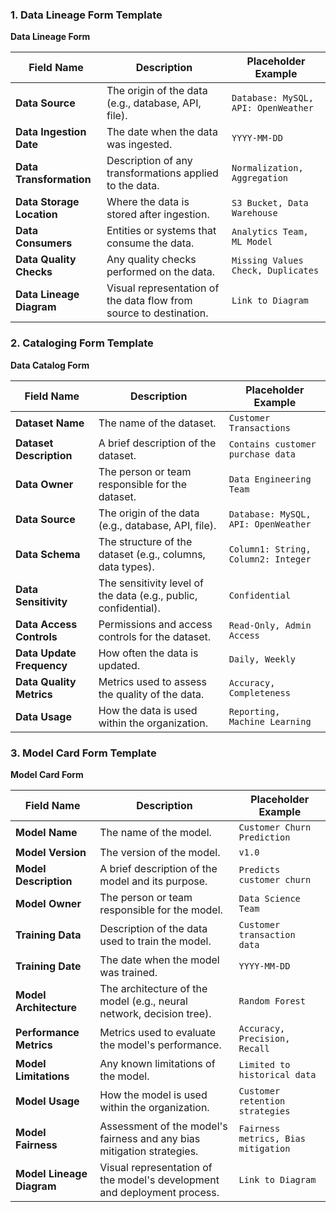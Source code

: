 ### 1. Data Lineage Form Template

**Data Lineage Form**

| Field Name                | Description                                                                 | Placeholder Example                  |
|---------------------------|-----------------------------------------------------------------------------|--------------------------------------|
| **Data Source**           | The origin of the data (e.g., database, API, file).                         | `Database: MySQL, API: OpenWeather`  |
| **Data Ingestion Date**   | The date when the data was ingested.                                        | `YYYY-MM-DD`                         |
| **Data Transformation**   | Description of any transformations applied to the data.                     | `Normalization, Aggregation`         |
| **Data Storage Location** | Where the data is stored after ingestion.                                   | `S3 Bucket, Data Warehouse`          |
| **Data Consumers**        | Entities or systems that consume the data.                                  | `Analytics Team, ML Model`           |
| **Data Quality Checks**   | Any quality checks performed on the data.                                   | `Missing Values Check, Duplicates`   |
| **Data Lineage Diagram**  | Visual representation of the data flow from source to destination.          | `Link to Diagram`                    |

### 2. Cataloging Form Template

**Data Catalog Form**

| Field Name                | Description                                                                 | Placeholder Example                  |
|---------------------------|-----------------------------------------------------------------------------|--------------------------------------|
| **Dataset Name**          | The name of the dataset.                                                    | `Customer Transactions`              |
| **Dataset Description**   | A brief description of the dataset.                                         | `Contains customer purchase data`    |
| **Data Owner**            | The person or team responsible for the dataset.                             | `Data Engineering Team`              |
| **Data Source**           | The origin of the data (e.g., database, API, file).                         | `Database: MySQL, API: OpenWeather`  |
| **Data Schema**           | The structure of the dataset (e.g., columns, data types).                   | `Column1: String, Column2: Integer`  |
| **Data Sensitivity**      | The sensitivity level of the data (e.g., public, confidential).              | `Confidential`                       |
| **Data Access Controls**  | Permissions and access controls for the dataset.                            | `Read-Only, Admin Access`            |
| **Data Update Frequency** | How often the data is updated.                                              | `Daily, Weekly`                      |
| **Data Quality Metrics**  | Metrics used to assess the quality of the data.                             | `Accuracy, Completeness`             |
| **Data Usage**            | How the data is used within the organization.                               | `Reporting, Machine Learning`        |

### 3. Model Card Form Template

**Model Card Form**

| Field Name                | Description                                                                 | Placeholder Example                  |
|---------------------------|-----------------------------------------------------------------------------|--------------------------------------|
| **Model Name**            | The name of the model.                                                      | `Customer Churn Prediction`          |
| **Model Version**         | The version of the model.                                                   | `v1.0`                               |
| **Model Description**     | A brief description of the model and its purpose.                           | `Predicts customer churn`            |
| **Model Owner**           | The person or team responsible for the model.                               | `Data Science Team`                  |
| **Training Data**         | Description of the data used to train the model.                            | `Customer transaction data`          |
| **Training Date**         | The date when the model was trained.                                        | `YYYY-MM-DD`                         |
| **Model Architecture**    | The architecture of the model (e.g., neural network, decision tree).        | `Random Forest`                      |
| **Performance Metrics**   | Metrics used to evaluate the model's performance.                           | `Accuracy, Precision, Recall`        |
| **Model Limitations**     | Any known limitations of the model.                                         | `Limited to historical data`         |
| **Model Usage**           | How the model is used within the organization.                              | `Customer retention strategies`      |
| **Model Fairness**        | Assessment of the model's fairness and any bias mitigation strategies.      | `Fairness metrics, Bias mitigation`  |
| **Model Lineage Diagram** | Visual representation of the model's development and deployment process.    | `Link to Diagram`                    |

